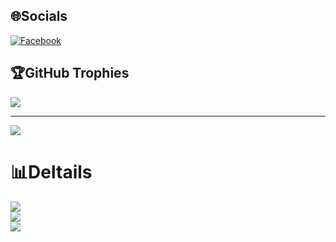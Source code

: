 
## 🌐Socials
[![Facebook](https://img.shields.io/badge/Facebook-%231877F2.svg?logo=Facebook&logoColor=white)](https://www.facebook.com/quyvjppr0) 


  ## 🏆GitHub Trophies
![](https://github-profile-trophy.vercel.app/?username=Wybu&theme=radical&no-frame=false&no-bg=false&margin-w=4)

---

<a href="https://visitcount.itsvg.in">
  <img src="https://visitcount.itsvg.in/api?id=wybu25&label=Profile%20Views&pretty=false" />
</a>

# 📊Deltails

  ![](https://github-readme-stats.vercel.app/api?username=Wybu&theme=radical&hide_border=false&include_all_commits=false&count_private=false)<br/>
  ![](https://github-readme-streak-stats.herokuapp.com/?user=Wybu&theme=radical&hide_border=false)<br/>
  ![](https://github-readme-stats.vercel.app/api/top-langs/?username=Wybu&theme=radical&hide_border=false&include_all_commits=false&count_private=false&layout=compact)
  
  

  
